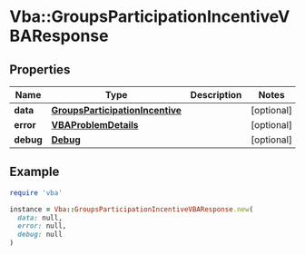# Vba::GroupsParticipationIncentiveVBAResponse

## Properties

| Name | Type | Description | Notes |
| ---- | ---- | ----------- | ----- |
| **data** | [**GroupsParticipationIncentive**](GroupsParticipationIncentive.md) |  | [optional] |
| **error** | [**VBAProblemDetails**](VBAProblemDetails.md) |  | [optional] |
| **debug** | [**Debug**](Debug.md) |  | [optional] |

## Example

```ruby
require 'vba'

instance = Vba::GroupsParticipationIncentiveVBAResponse.new(
  data: null,
  error: null,
  debug: null
)
```

